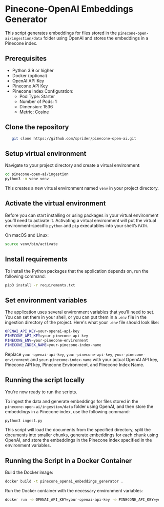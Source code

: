 
# Pinecone-OpenAI Embeddings Generator

This script generates embeddings for files stored in the `pinecone-open-ai/ingestion/data` folder using OpenAI and stores the embeddings in a Pinecone index.

## Prerequisites

- Python 3.9 or higher
- Docker (optional)
- OpenAI API Key
- Pinecone API Key
- Pinecone Index Configuration:
  - Pod Type: Starter
  - Number of Pods: 1
  - Dimension: 1536
  - Metric: Cosine

## Clone the repository

```bash
   git clone https://github.com/sprider/pinecone-open-ai.git
```

## Setup virtual environment

Navigate to your project directory and create a virtual environment:

```bash
cd pinecone-open-ai/ingestion
python3 -m venv venv
```

This creates a new virtual environment named `venv` in your project directory.

## Activate the virtual environment

Before you can start installing or using packages in your virtual environment you’ll need to activate it. Activating a virtual environment will put the virtual environment-specific `python` and `pip` executables into your shell’s `PATH`.

On macOS and Linux:

```bash
source venv/bin/activate
```

## Install requirements

To install the Python packages that the application depends on, run the following command:

```bash
pip3 install -r requirements.txt
```

## Set environment variables

The application uses several environment variables that you'll need to set. You can set them in your shell, or you can put them in a `.env` file in the ingestion directory of the project. Here's what your `.env` file should look like:

```sh
OPENAI_API_KEY=your-openai-api-key
PINECONE_API_KEY=your-pinecone-api-key
PINECONE_ENV=your-pinecone-environment
PINECONE_INDEX_NAME=your-pinecone-index-name
```

Replace `your-openai-api-key`, `your-pinecone-api-key`, `your-pinecone-environment` and `your-pinecone-index-name` with your actual OpenAI API key, Pinecone API key, Pinecone Environment, and Pinecone Index Name.

## Running the script locally

You're now ready to run the scripts.

To ingest the data and generate embeddings for files stored in the `pinecone-open-ai/ingestion/data` folder using OpenAI, and then store the embeddings in a Pinecone index, use the following command:

```bash
python3 ingest.py
```

This script will load the documents from the specified directory, split the documents into smaller chunks, generate embeddings for each chunk using OpenAI, and store the embeddings in the Pinecone index specified in the environment variables.

## Running the Script in a Docker Container

Build the Docker image:

```bash
docker build -t pinecone_openai_embeddings_generator .
```

Run the Docker container with the necessary environment variables:

```bash
docker run -e OPENAI_API_KEY=your-openai-api-key -e PINECONE_API_KEY=your-pinecone-api-key -e PINECONE_ENV=your-pinecone-environment -e PINECONE_INDEX_NAME=your-pinecone-index-name -v $(pwd)/data:/app/data pinecone_openai_embeddings_generator
```
